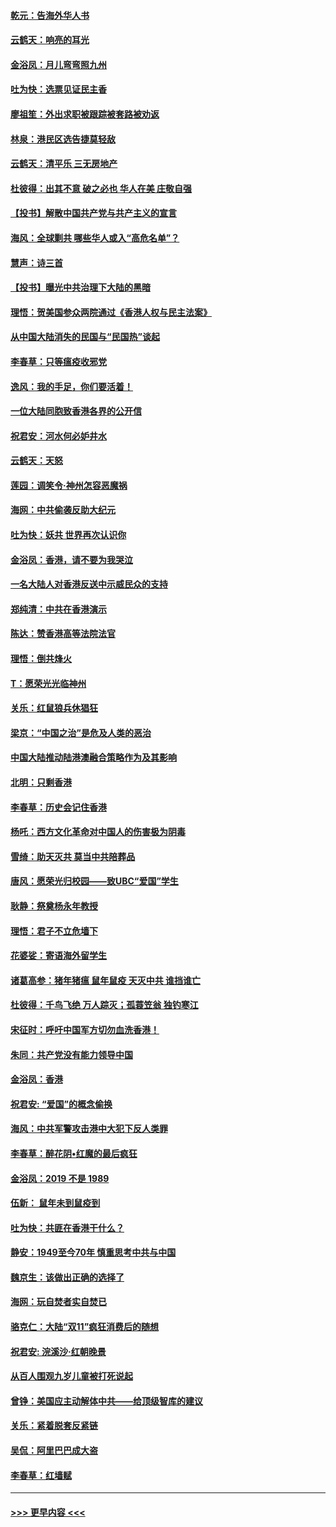 #### [乾元：告海外华人书](../pages/nsc993/n11684044.md?t=11272301) 
#### [云鹤天：响亮的耳光](../pages/nsc993/n11684254.md?t=11272301) 
#### [金浴凤：月儿弯弯照九州](../pages/nsc993/n11684231.md?t=11272301) 
#### [吐为快：选票见证民主香](../pages/nsc993/n11684206.md?t=11272301) 
#### [廖祖笙：外出求职被跟踪被套路被劝返](../pages/nsc993/n11683874.md?t=11272301) 
#### [林泉：港民区选告捷莫轻敌](../pages/nsc993/n11683930.md?t=11272301) 
#### [云鹤天：清平乐 三无房地产](../pages/nsc993/n11681521.md?t=11272301) 
#### [杜彼得：出其不意 破之必也 华人在美 庄敬自强](../pages/nsc993/n11679554.md?t=11272301) 
#### [【投书】解散中国共产党与共产主义的宣言](../pages/nsc993/n11679177.md?t=11272301) 
#### [海风：全球剿共 哪些华人或入“高危名单”？](../pages/nsc993/n11678617.md?t=11272301) 
#### [慧声：诗三首](../pages/nsc993/n11678848.md?t=11272301) 
#### [【投书】曝光中共治理下大陆的黑暗](../pages/nsc993/n11678674.md?t=11272301) 
#### [理悟：贺美国参众两院通过《香港人权与民主法案》](../pages/nsc993/n11678104.md?t=11272301) 
#### [从中国大陆消失的民国与“民国热”谈起](../pages/nsc993/n11678075.md?t=11272301) 
#### [李春草：只等瘟疫收邪党](../pages/nsc993/n11677308.md?t=11272301) 
#### [逸风：我的手足，你们要活着！](../pages/nsc993/n11676352.md?t=11272301) 
#### [一位大陆同胞致香港各界的公开信](../pages/nsc993/n11675761.md?t=11272301) 
#### [祝君安：河水何必妒井水](../pages/nsc993/n11675746.md?t=11272301) 
#### [云鹤天：天怒](../pages/nsc993/n11675718.md?t=11272301) 
#### [莲园：调笑令‧神州怎容恶魔祸](../pages/nsc993/n11675648.md?t=11272301) 
#### [海网：中共偷袭反助大纪元](../pages/nsc993/n11673515.md?t=11272301) 
#### [吐为快：妖共 世界再次认识你](../pages/nsc993/n11673506.md?t=11272301) 
#### [金浴凤：香港，请不要为我哭泣](../pages/nsc993/n11673248.md?t=11272301) 
#### [一名大陆人对香港反送中示威民众的支持](../pages/nsc993/n11672615.md?t=11272301) 
#### [郑纯清：中共在香港演示](../pages/nsc993/n11670539.md?t=11272301) 
#### [陈达：赞香港高等法院法官](../pages/nsc993/n11669542.md?t=11272301) 
#### [理悟：倒共烽火](../pages/nsc993/n11668844.md?t=11272301) 
#### [T：愿荣光光临神州](../pages/nsc993/n11668421.md?t=11272301) 
#### [关乐：红鼠狼兵休猖狂](../pages/nsc993/n11668378.md?t=11272301) 
#### [梁京：“中国之治”是危及人类的恶治](../pages/nsc993/n11668328.md?t=11272301) 
#### [中国大陆推动陆港澳融合策略作为及其影响](../pages/nsc993/n11668157.md?t=11272301) 
#### [北明：只剩香港](../pages/nsc993/n11668002.md?t=11272301) 
#### [李春草：历史会记住香港](../pages/nsc993/n11667927.md?t=11272301) 
#### [杨吒：西方文化革命对中国人的伤害极为阴毒](../pages/nsc993/n11664521.md?t=11272301) 
#### [雪绮：助天灭共 莫当中共陪葬品](../pages/nsc993/n11662650.md?t=11272301) 
#### [唐风：愿荣光归校园——致UBC“爱国”学生](../pages/nsc993/n11662194.md?t=11272301) 
#### [耿静：祭奠杨永年教授](../pages/nsc993/n11662514.md?t=11272301) 
#### [理悟：君子不立危墙下](../pages/nsc993/n11662172.md?t=11272301) 
#### [花婆娑：寄语海外留学生](../pages/nsc993/n11662121.md?t=11272301) 
#### [诸葛高参：猪年猪瘟 鼠年鼠疫 天灭中共 谁挡谁亡](../pages/nsc993/n11661980.md?t=11272301) 
#### [杜彼得：千鸟飞绝 万人踪灭；孤蓑笠翁 独钓寒江](../pages/nsc993/n11661170.md?t=11272301) 
#### [宋征时：呼吁中国军方切勿血洗香港！](../pages/nsc993/n11415318.md?t=11272301) 
#### [朱同：共产党没有能力领导中国](../pages/nsc993/n11660421.md?t=11272301) 
#### [金浴凤：香港](../pages/nsc993/n11660419.md?t=11272301) 
#### [祝君安: “爱国”的概念偷换](../pages/nsc993/n11659706.md?t=11272301) 
#### [海风：中共军警攻击港中大犯下反人类罪](../pages/nsc993/n11659632.md?t=11272301) 
#### [李春草：醉花阴•红魔的最后疯狂](../pages/nsc993/n11659287.md?t=11272301) 
#### [金浴凤：2019 不是 1989](../pages/nsc993/n11657663.md?t=11272301) 
#### [伍新： 鼠年未到鼠疫到](../pages/nsc993/n11655098.md?t=11272301) 
#### [吐为快：共匪在香港干什么？](../pages/nsc993/n11654891.md?t=11272301) 
#### [静安：1949至今70年 慎重思考中共与中国](../pages/nsc993/n11651244.md?t=11272301) 
#### [魏京生：该做出正确的选择了](../pages/nsc993/n11653084.md?t=11272301) 
#### [海网：玩自焚者实自焚已](../pages/nsc993/n11652423.md?t=11272301) 
#### [骆克仁：大陆“双11”疯狂消费后的随想](../pages/nsc993/n11652305.md?t=11272301) 
#### [祝君安: 浣溪沙·红朝晚景](../pages/nsc993/n11652258.md?t=11272301) 
#### [从百人围观九岁儿童被打死说起](../pages/nsc993/n11651030.md?t=11272301) 
#### [曾铮：美国应主动解体中共——给顶级智库的建议](../pages/nsc993/n11649888.md?t=11272301) 
#### [关乐：紧着脱套反紧链](../pages/nsc993/n11649069.md?t=11272301) 
#### [吴侃：阿里巴巴成大盗](../pages/nsc993/n11645523.md?t=11272301) 
#### [李春草：红墙赋](../pages/nsc993/n11646389.md?t=11272301) 

----
#### [ >>> 更早内容 <<< ](../indexes/nsc993-earlier.md)
